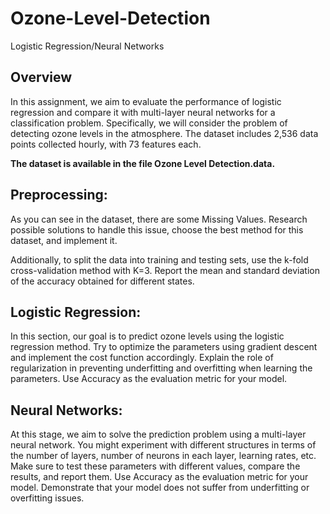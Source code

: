 # Ozone-Level-Detection
Logistic Regression/Neural Networks

## Overview

In this assignment, we aim to evaluate the performance of logistic regression and compare it with multi-layer neural networks for a classification problem. Specifically, we will consider the problem of detecting ozone levels in the atmosphere. The dataset includes 2,536 data points collected hourly, with 73 features each.

**The dataset is available in the file Ozone Level Detection.data.**


## Preprocessing:

As you can see in the dataset, there are some Missing Values. Research possible solutions to handle this issue, choose the best method for this dataset, and implement it.

Additionally, to split the data into training and testing sets, use the k-fold cross-validation method with K=3. Report the mean and standard deviation of the accuracy obtained for different states.

## Logistic Regression:

In this section, our goal is to predict ozone levels using the logistic regression method. Try to optimize the parameters using gradient descent and implement the cost function accordingly. Explain the role of regularization in preventing underfitting and overfitting when learning the parameters. Use Accuracy as the evaluation metric for your model.

## Neural Networks:

At this stage, we aim to solve the prediction problem using a multi-layer neural network. You might experiment with different structures in terms of the number of layers, number of neurons in each layer, learning rates, etc. Make sure to test these parameters with different values, compare the results, and report them. Use Accuracy as the evaluation metric for your model. Demonstrate that your model does not suffer from underfitting or overfitting issues.
